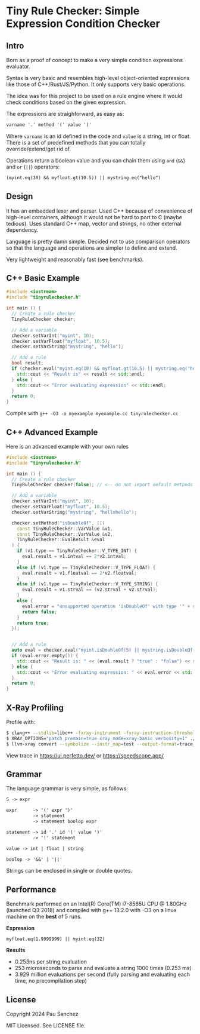 # Tiny Rule Checker: Simple Expression Condition Checker

## Intro

Born as a proof of concept to make a very simple condition expressions
evaluator.

Syntax is very basic and resembles high-level object-oriented expressions like
those of C++/Rust/JS/Python. It only supports very basic operations.

The idea was for this project to be used on a rule engine where it would check
conditions based on the given expression.

The expressions are straighforward, as easy as:

```txt
varname '.' method '(' value ')'
```

Where `varname` is an id defined in the code and `value` is a string, int or float.
There is a set of predefined methods that you can totally override/extend/get rid of.

Operations return a boolean value and you can chain them using `and` (`&&`) and `or` (`||`) operators:

```txt
(myint.eq(10) && myfloat.gt(10.5)) || mystring.eq("hello")
```

## Design

It has an embedded lexer and parser. Used C++ because of convenience of high-level
containers, although it would not be hard to port to C (maybe tedious). Uses
standard C++ map, vector and strings, no other external dependency.

Language is pretty damn simple. Decided not to use comparison operators so that
the language and operations are simpler to define and extend.

Very lightweight and reasonably fast (see benchmarks).

## C++ Basic Example

```cpp
#include <iostream>
#include "tinyrulechecker.h"

int main () {
  // Create a rule checker
  TinyRuleChecker checker;

  // Add a variable
  checker.setVarInt("myint", 10);
  checker.setVarFloat("myfloat", 10.5);
  checker.setVarString("mystring", "hello");

  // Add a rule
  bool result;
  if (checker.eval("myint.eq(10) && myfloat.gt(10.5) || mystring.eq('hello')", result)) {
    std::cout << "Result is" << result << std::endl;
  } else {
    std::cout << "Error evaluating expression" << std::endl;
  }
  return 0;
}
```

Compile with `g++ -O3 -o myexample myexample.cc tinyrulechecker.cc`

## C++ Advanced Example

Here is an advanced example with your own rules

```cpp
#include <iostream>
#include "tinyrulechecker.h"

int main () {
  // Create a rule checker
  TinyRuleChecker checker(false); // <-- do not import default methods

  // Add a variable
  checker.setVarInt("myint", 10);
  checker.setVarFloat("myfloat", 10.5);
  checker.setVarString("mystring", "hellohello");

  checker.setMethod("isDoubleOf", [](
    const TinyRuleChecker::VarValue &v1,
    const TinyRuleChecker::VarValue &v2,
    TinyRuleChecker::EvalResult &eval
  ) {
    if (v1.type == TinyRuleChecker::V_TYPE_INT) {
      eval.result = v1.intval == 2*v2.intval;
    }
    else if (v1.type == TinyRuleChecker::V_TYPE_FLOAT) {
      eval.result = v1.floatval == 2*v2.floatval;
    }
    else if (v1.type == TinyRuleChecker::V_TYPE_STRING) {
      eval.result = v1.strval == (v2.strval + v2.strval);
    }
    else {
      eval.error = "unsupported operation 'isDoubleOf' with type '" + std::string(1, v1.type) + "'";
      return false;
    }
    return true;
  });


  // Add a rule
  auto eval = checker.eval("myint.isDoubleOf(5) || mystring.isDoubleOf(\"hello\")");
  if (eval.error.empty()) {
    std::cout << "Result is: " << (eval.result ? "true" : "false") << std::endl;
  } else {
    std::cout << "Error evaluating expression: " << eval.error << std::endl;
  }
  return 0;
}
```

## X-Ray Profiling

Profile with:
```sh
$ clang++ --stdlib=libc++ -fxray-instrument -fxray-instruction-threshold=1 -O3  -ggdb3 -o test test.cc tinyrulechecker.cc
$ XRAY_OPTIONS="patch_premain=true xray_mode=xray-basic verbosity=1" ./test
$ llvm-xray convert --symbolize --instr_map=test --output-format=trace_event xray-log.test.* | gzip> test-trace.txt.gz"
```

View trace in https://ui.perfetto.dev/ or https://speedscope.app/

## Grammar

The language grammar is very simple, as follows:

```txt
S -> expr

expr      -> '(' expr ')'
          -> statement
          -> statement boolop expr

statement -> id '.' id '(' value ')'
          -> '!' statement

value -> int | float | string

boolop -> '&&' | '||'
```

Strings can be enclosed in single or double quotes.

## Performance

Benchmark performed on an Intel(R) Core(TM) i7-8565U CPU @ 1.80GHz (launched Q3
2018) and compiled with g++ 13.2.0 with -O3 on a linux machine on the **best** of 5 runs.

**Expression**

`myfloat.eq(1.9999999) || myint.eq(32)`

**Results**
- 0.253ns per string evaluation
- 253 microseconds to parse and evaluate a string 1000 times (0.253 ms)
- 3.929 million evaluations per second (fully parsing and evaluating each time,
  no precompilation step)

## License

Copyright 2024 Pau Sanchez

MIT Licensed. See LICENSE file.